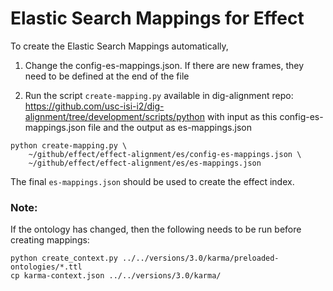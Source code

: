 # Elastic Search Mappings for Effect

To create the Elastic Search Mappings automatically,

1. Change the config-es-mappings.json. If there are new frames, they need to be defined at the end of the file

2. Run the script `create-mapping.py` available in dig-alignment repo: https://github.com/usc-isi-i2/dig-alignment/tree/development/scripts/python with input as this config-es-mappings.json file and the output as es-mappings.json
```
python create-mapping.py \
    ~/github/effect/effect-alignment/es/config-es-mappings.json \
    ~/github/effect/effect-alignment/es/es-mappings.json
```

The final `es-mappings.json` should be used to create the effect index.

### Note:
If the ontology has changed, then the following needs to be run before creating mappings:
```
python create_context.py ../../versions/3.0/karma/preloaded-ontologies/*.ttl
cp karma-context.json ../../versions/3.0/karma/
```
